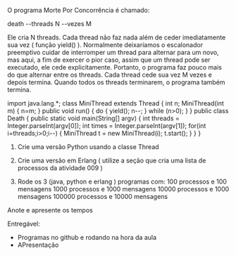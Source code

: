 O programa Morte Por Concorrência é chamado:



death --threads N --vezes M




Ele cria N threads. Cada thread não faz nada além de ceder imediatamente sua vez ( função yield() ). Normalmente deixaríamos o escalonador preemptivo cuidar de interromper um thread para alternar para um novo, mas aqui, a fim de exercer o pior caso, assim que um thread pode ser executado, ele cede explicitamente. Portanto, o programa faz pouco mais do que alternar entre os threads. Cada thread cede sua vez M vezes e depois termina. Quando todos os threads terminarem, o programa também termina.






import java.lang.*;
class MiniThread extends Thread {
    int n;
    MiniThread(int m) { n=m; }
    public void run() {
        do { yield(); n--; } while (n>0);
    }
}
public class Death {
    public static void main(String[] argv) {
        int threads = Integer.parseInt(argv[0]);
        int times   = Integer.parseInt(argv[1]);
        for(int i=threads;i>0;i--) {
            MiniThread t = new MiniThread(i);
            t.start();
        }
    }
}






1) Crie uma versão Python usando a classe Thread 


2) Crie uma versão em Erlang ( utilize a seção que cria uma lista de processos da atividade 009 ) 


3) Rode  os 3 (java, python e erlang ) programas com:
100 processos e 100 mensagens
1000 processos e 1000 mensagens
10000 processos e 1000 mensagens
100000 processos e 10000 mensagens


Anote e apresente os tempos 


Entregável: 


- Programas no github e rodando na hora da aula
- APresentação
